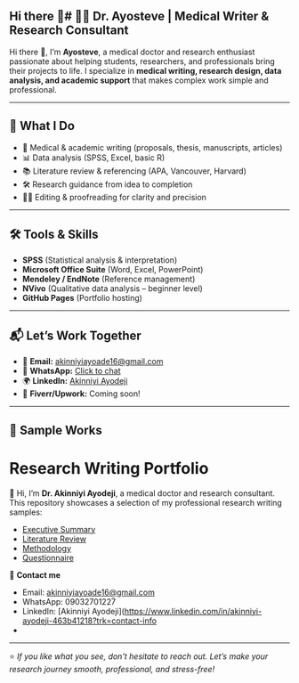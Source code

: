 ## Hi there 👋# 👨‍⚕️ Dr. Ayosteve | Medical Writer & Research Consultant  

Hi there 👋, I’m **Ayosteve**, a medical doctor and research enthusiast passionate about helping students, researchers, and professionals bring their projects to life. I specialize in **medical writing, research design, data analysis, and academic support** that makes complex work simple and professional.  

---

## 🧠 What I Do  
- 📑 Medical & academic writing (proposals, thesis, manuscripts, articles)  
- 📊 Data analysis (SPSS, Excel, basic R)  
- 📚 Literature review & referencing (APA, Vancouver, Harvard)  
- 🛠 Research guidance from idea to completion  
- ✍🏽 Editing & proofreading for clarity and precision  

---

## 🛠 Tools & Skills  
- **SPSS** (Statistical analysis & interpretation)  
- **Microsoft Office Suite** (Word, Excel, PowerPoint)  
- **Mendeley / EndNote** (Reference management)  
- **NVivo** (Qualitative data analysis – beginner level)  
- **GitHub Pages** (Portfolio hosting)  

---

## 📬 Let’s Work Together  
- 📩 **Email:** akinniyiayoade16@gmail.com  
- 📱 **WhatsApp:** [Click to chat](https://wa.me/2349032701227)  
- 🌍 **LinkedIn:** [Akinniyi Ayodeji](https://www.linkedin.com/in/akinniyi-ayodeji)  
- 💼 **Fiverr/Upwork:** Coming soon!  

---

## 📂 Sample Works  
# Research Writing Portfolio  

👋 Hi, I’m **Dr. Akinniyi Ayodeji**, a medical doctor and research consultant.  
This repository showcases a selection of my professional research writing samples:  

- [Executive Summary](./Sample_Executive_Summary.pdf)  
- [Literature Review](./Sample_Literature_Review.pdf)  
- [Methodology](./Sample_Methodology.pdf)  
- [Questionnaire](./Sample_Questionnaire.pdf)  

📩 **Contact me**  
- Email: akinniyiayoade16@gmail.com  
- WhatsApp: 09032701227  
- LinkedIn: [Akinniyi Ayodeji](https://www.linkedin.com/in/akinniyi-ayodeji-463b41218?trk=contact-info
- 

---

⭐ *If you like what you see, don’t hesitate to reach out. Let’s make your research journey smooth, professional, and stress-free!*  


<!--
**Ayosteve/Ayosteve** is a ✨ _special_ ✨ repository because its `README.md` (this file) appears on your GitHub profile.

Here are some ideas to get you started:

- 🔭 I’m currently working on ...
- 🌱 I’m currently learning ...
- 👯 I’m looking to collaborate on ...
- 🤔 I’m looking for help with ...
- 💬 Ask me about ...
- 📫 How to reach me: ...
- 😄 Pronouns: ...
- ⚡ Fun fact: ...
-->
